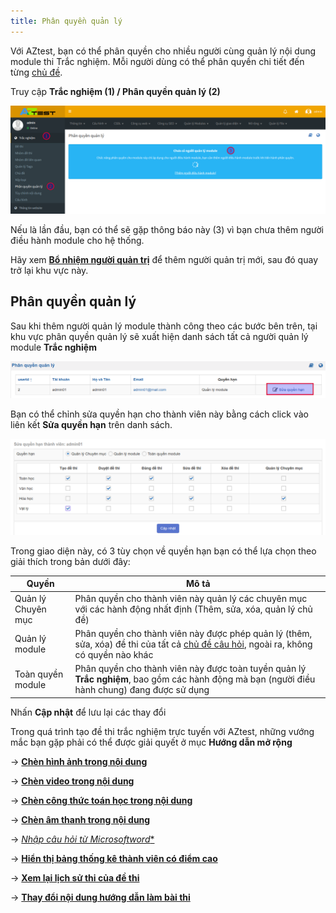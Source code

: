 ```yaml
---
title: Phân quyền quản lý
---
```


Với AZtest, bạn có thể phân quyền cho nhiều người cùng quản lý nội dung module thi Trắc nghiệm. Mỗi người dùng có thể phân quyền chi tiết đến từng [chủ đề](/chu-de/).

Truy cập **Trắc nghiệm (1) / Phân quyền quản lý (2)**

![](./images/test/phan-quyen-quan-ly.png)

Nếu là lần đầu, bạn có thể sẽ gặp thông báo này (3) vì bạn chưa thêm người điều hành module cho hệ thống.

Hãy xem [**Bổ nhiệm người quản trị**](/system/#bo-nhiem-nguoi-quan-tri) để thêm người quản trị mới, sau đó quay trở lại khu vực này.

## Phân quyền quản lý

Sau khi thêm người quản lý module thành công theo các bước bên trên, tại khu vực phân quyền quản lý sẽ xuất hiện danh sách tất cả người quản lý module **Trắc nghiệm**

![](./images/test/phan-quyen-quan-ly-1.png)

Bạn có thể chỉnh sửa quyền hạn cho thành viên này bằng cách click vào liên kết **Sửa quyền hạn** trên danh sách. 

![](./images/test/phan-quyen-quan-ly-2.png)

Trong giao diện này, có 3 tùy chọn về quyền hạn bạn có thể lựa chọn theo giải thích trong bản dưới đây:

| Quyền | Mô tả |
|-------|-------|
| Quản lý Chuyên mục | Phân quyền cho thành viên này quản lý các chuyên mục với các hành động nhất định (Thêm, sửa, xóa, quản lý chủ đề) |
| Quản lý module | Phân quyền cho thành viên này được phép quản lý (thêm, sửa, xóa) đề thi của tất cả [chủ đề câu hỏi](/chu-de/), ngoài ra, không có quyền nào khác |
| Toàn quyền module  | Phân quyền cho thành viên này được toàn tuyền quản lý **Trắc nghiệm**, bao gồm các hành động mà bạn (người điều hành chung) đang được sử dụng |

Nhấn **Cập nhật** để lưu lại các thay đổi

Trong quá trình tạo đề thi trắc nghiệm trực tuyến với AZtest, những vướng mắc bạn gặp phải có thể được giải quyết ở mục **Hướng dẫn mở rộng**

-> [**Chèn hình ảnh trong nội dung**](/huong-dan-mo-rong/chen-hinh-anh-trong-noi-dung/)

-> [**Chèn video trong nội dung**](/huong-dan-mo-rong/chen-video-trong-noi-dung/)

-> [**Chèn công thức toán học trong nội dung**](/huong-dan-mo-rong/chen-cong-thuc-trong-noi-dung/)

-> [**Chèn âm thanh trong nội dung**](/huong-dan-mo-rong/chen-am-thanh-trong-noi-dung/)

-> [*Nhập câu hỏi từ Microsoftword**](/huong-dan-mo-rong/nhap-cau-hoi-tu-microsoftword/)

-> [**Hiển thị bảng thống kê thành viên có điểm cao**](/huong-dan-mo-rong/hien-thi-bang-thong-ke-thanh-vien-diem-cao/)

-> [**Xem lại lịch sử thi của đề thi**](/huong-dan-mo-rong/xem-lai-lich-su-thi-cua-de-thi/)

-> [**Thay đổi nội dung hướng dẫn làm bài thi**](/huong-dan-mo-rong/thay-doi-noi-dung-huong-dan-lam-bai-thi/)